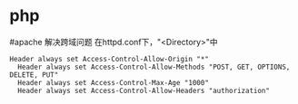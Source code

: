 # php

#apache 解决跨域问题 在httpd.conf下，"\<Directory\>"中

    Header always set Access-Control-Allow-Origin "*"
	  Header always set Access-Control-Allow-Methods "POST, GET, OPTIONS, DELETE, PUT"
	  Header always set Access-Control-Max-Age "1000"
	  Header always set Access-Control-Allow-Headers "authorization"
